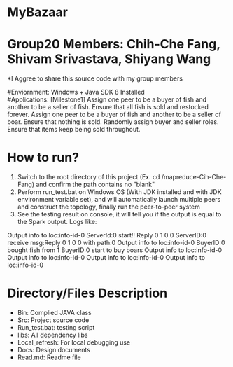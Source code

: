 # MyBazaar
# Group20 Members: Chih-Che Fang, Shivam Srivastava, Shiyang Wang 
*I Aggree to share this source code with my group members

#Enviornment: Windows + Java SDK 8 Installed  
#Applications:
[Milestone1]
Assign one peer to be a buyer of fish and another to be a seller of fish. Ensure that all fish is sold and restocked forever.
Assign one peer to be a buyer of fish and another to be a seller of boar. Ensure that nothing is sold.
Randomly assign buyer and seller roles. Ensure that items keep being sold throughout.


# How to run?  
1. Switch to the root directory of this project (Ex. cd /mapreduce-Cih-Che-Fang) and confirm the path contains no "blank"  
2. Perform run_test.bat on Windows OS (With JDK installed and with JDK environment variable set), and will automatically launch multiple peers and construct the topology, finally run the peer-to-peer system
3. See the testing result on console, it will tell you if the output is equal to the Spark output. Logs like:  

Output info to loc:info-id-0
ServerId:0 start!!
Reply 0 1 0 0
ServerID:0 receive msg:Reply 0 1 0 0 with path:0
Output info to loc:info-id-0
BuyerID:0 bought fish from 1
BuyerID:0 start to buy boars
Output info to loc:info-id-0
Output info to loc:info-id-0
Output info to loc:info-id-0
Output info to loc:info-id-0


# Directory/Files Description
-	Bin: Complied JAVA class
-	Src: Project source code
-	Run_test.bat: testing script
-	libs: All dependency libs
-	Local_refresh: For local debugging use
-	Docs: Design documents
-	Read.md: Readme file
